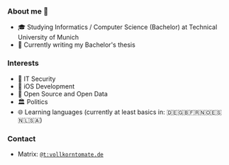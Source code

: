 ### About me 🍅

- 🎓 Studying Informatics / Computer Science (Bachelor) at Technical University of Munich
- 📝 Currently writing my Bachelor's thesis



### Interests

- 🔐 IT Security
- 📱 iOS Development
- 📖 Open Source and Open Data
- 🏛 Politics
- 🌐 Learning languages (currently at least basics in: 🇩🇪🇬🇧🇫🇷🇳🇴🇪🇸🇳🇱🇸🇦)



### Contact
- Matrix: [`@t:vollkorntomate.de`](https://matrix.to/#/@t:vollkorntomate.de)
